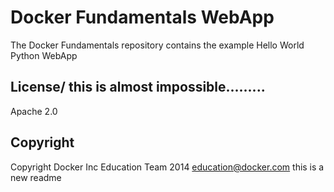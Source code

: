 Docker Fundamentals WebApp
==========================

The Docker Fundamentals repository contains the example Hello World Python WebApp

## License/ this is almost impossible.........

Apache 2.0

## Copyright

Copyright Docker Inc Education Team 2014 <education@docker.com>
this is a new readme
